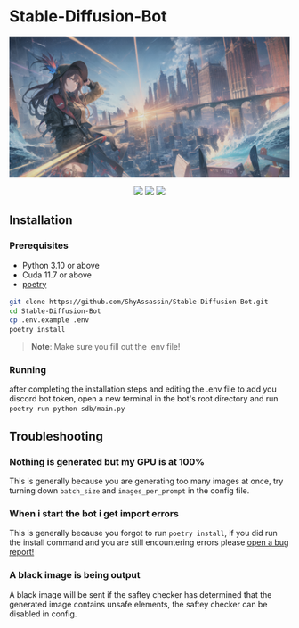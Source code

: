 # Stable-Diffusion-Bot
![Example](./.github/assets/header.png)
<p align="center">
<image src="https://img.shields.io/github/license/ShyAssassin/Stable-Diffusion-Bot"/> 
<image src="https://img.shields.io/github/issues/ShyAssassin/Stable-Diffusion-Bot"/> 
<image src="https://img.shields.io/github/stars/ShyAssassin/Stable-Diffusion-Bot?style=social"/> 
</p>

## Installation

### Prerequisites
* Python 3.10 or above
* Cuda 11.7 or above
* [poetry](https://python-poetry.org/)

```bash
git clone https://github.com/ShyAssassin/Stable-Diffusion-Bot.git
cd Stable-Diffusion-Bot
cp .env.example .env
poetry install
```
>**Note**: Make sure you fill out the .env file!

### Running
after completing the installation steps and editing the .env file to add you discord bot token, open a new terminal in the bot's root directory and run `poetry run python sdb/main.py` 

## Troubleshooting

### Nothing is generated but my GPU is at 100%
This is generally because you are generating too many images at once, try turning down `batch_size` and `images_per_prompt` in the config file.

### When i start the bot i get import errors
This is generally because you forgot to run `poetry install`, if you did run the install command and you are still encountering errors please [open a bug report!](https://github.com/ShyAssassin/Stable-Diffusion-Bot/issues/new)

### A black image is being output
A black image will be sent if the saftey checker has determined that the generated image contains unsafe elements, the saftey checker can be disabled in config.
